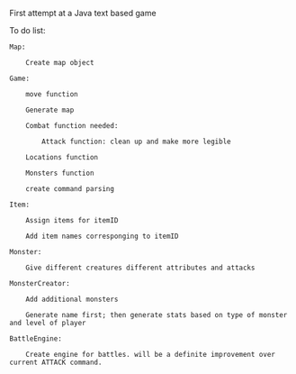 First attempt at a Java text based game


To do list:


    Map:

        Create map object

    Game:

        move function

        Generate map

        Combat function needed:

            Attack function: clean up and make more legible

        Locations function

        Monsters function

        create command parsing

    Item:

        Assign items for itemID

        Add item names corresponging to itemID

    Monster:

        Give different creatures different attributes and attacks

    MonsterCreator:

        Add additional monsters

        Generate name first; then generate stats based on type of monster and level of player

    BattleEngine:

        Create engine for battles. will be a definite improvement over current ATTACK command.
